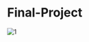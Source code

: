 # Final-Project

![1](https://user-images.githubusercontent.com/52314995/175664308-54ed76e5-298a-408d-b7a7-746f4a04db92.png)
